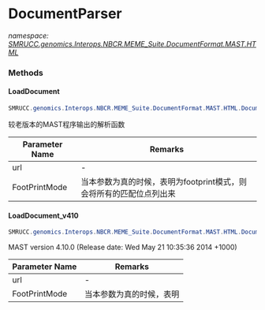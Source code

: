 ﻿# DocumentParser
_namespace: [SMRUCC.genomics.Interops.NBCR.MEME_Suite.DocumentFormat.MAST.HTML](./index.md)_





### Methods

#### LoadDocument
```csharp
SMRUCC.genomics.Interops.NBCR.MEME_Suite.DocumentFormat.MAST.HTML.DocumentParser.LoadDocument(System.String,System.Boolean)
```
较老版本的MAST程序输出的解析函数

|Parameter Name|Remarks|
|--------------|-------|
|url|-|
|FootPrintMode|当本参数为真的时候，表明为footprint模式，则会将所有的匹配位点列出来|


#### LoadDocument_v410
```csharp
SMRUCC.genomics.Interops.NBCR.MEME_Suite.DocumentFormat.MAST.HTML.DocumentParser.LoadDocument_v410(System.String,System.Boolean)
```
MAST version 4.10.0 (Release date: Wed May 21 10:35:36 2014 +1000)

|Parameter Name|Remarks|
|--------------|-------|
|url|-|
|FootPrintMode|当本参数为真的时候，表明|



